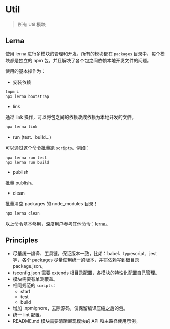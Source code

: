 # Util

> 所有 Util 模块


## Lerna

使用 lerna 进行多模块的管理和开发，所有的模块都在 `packages` 目录中，每个模块都是独立的 npm 包，并且解决了各个包之间依赖本地开发文件的问题。


使用的基本操作为：

- 安装依赖
 
```bash
tnpm i
npx lerna bootstrap
```


- link

通过 link 操作，可以将包之间的依赖改成依赖为本地开发的文件。

```bash
npx lerna link
```

- run (test、build...)

可以通过这个命令批量跑 `scripts`。例如：

```bash
npx lerna run test
npx lerna run build
```

- publish

批量 publish。

- clean

批量清空 packages 的 node_modules 目录！

```bash
npx lerna clean
```


以上命令基本够用，深度用户参考其他命令：[lerna](https://github.com/lerna/lerna)。

## Principles

- 尽量统一编译、工具链，保证版本一致，比如：babel、typescript、jest 等，各个 packages 尽量使用统一的版本，并将依赖写到根目录 package.json。
- tsconfig.json 需要 extends 根目录配置，各模块的特性化配置自己管理。
- 模块需要有单测覆盖。
- 相同规范的 `scripts`：
   - start
   - test
   - build
- 增加 .npmignore，去除源码，仅保留编译压缩之后的包。
- 统一 lint 配置。
- README.md 模块需要清晰展现模块的 API 和主路径使用示例。

<!-- GITCONTRIBUTOR_START -->

<!-- GITCONTRIBUTOR_END -->

